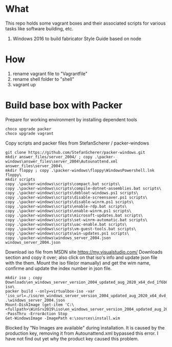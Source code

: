 # What
This repo holds some vagrant boxes and their associated scripts for various tasks like software building, etc. 

1.  Windows 2016 to build fabricator Style Guide based on node

# How

1.  rename vagrant file to "Vagrantfile"
2.  rename shell folder to "shell"
3.  vagrant up

# Build base box with Packer
Prepare for working environment by installing dependent tools
```
choco upgrade packer
choco upgrade vagrant
```
Copy scripts and packer files from  StefanScherer / packer-windows
```
git clone https://github.com/StefanScherer/packer-windows.git
mkdir answer_files/server_2004/ ; copy .\packer-windows\answer_files\server_2004\Autounattend.xml answer_files\server_2004\
mkdir floppy ; copy .\packer-windows\floppy\WindowsPowershell.lnk floppy\
mkdir scripts 
copy .\packer-windows\scripts\compact.bat scripts\
copy .\packer-windows\scripts\compile-dotnet-assemblies.bat scripts\
copy .\packer-windows\scripts\debloat-windows.ps1 scripts\
copy .\packer-windows\scripts\disable-screensaver.ps1 scripts\
copy .\packer-windows\scripts\disable-winrm.ps1 scripts\
copy .\packer-windows\scripts\enable-rdp.bat scripts\
copy .\packer-windows\scripts\enable-winrm.ps1 scripts\
copy .\packer-windows\scripts\microsoft-updates.bat scripts\
copy .\packer-windows\scripts\set-winrm-automatic.bat scripts\
copy .\packer-windows\scripts\uac-enable.bat scripts\
copy .\packer-windows\scripts\vm-guest-tools.bat scripts\
copy .\packer-windows\scripts\win-updates.ps1 scripts\
copy .\packer-windows\windows_server_2004.json windows_server_2004.json
```
Download iso file from MSDN site https://my.visualstudio.com/ Downloads section and copy it over; also click on that iso's info and update json file with the them. Mount the iso file(or manually) and get the wim name, confirme and update the index number in json file.
```
mkdir iso ; copy Downloads\en_windows_server_version_2004_updated_aug_2020_x64_dvd_1f6b0779.iso iso\
packer build --only=virtualbox-iso -var 'iso_url=./iso/en_windows_server_version_2004_updated_aug_2020_x64_dvd_1f6b0779.iso' .\windows_server_2004.json
Mount-DiskImage (get-item 'C:\<fullpath>\WinSrv2019\iso\en_windows_server_version_2004_updated_aug_2020_x64_dvd_1f6b0779.iso').VersionInfo.FileName -PassThru -ErrorAction Stop
Get-WindowsImage -ImagePath e:\sources\install.wim
```
Blocked by "No Images are available" during installation. It is caused by the production key, removing it from Autounattend.xml bypassed this error. I have not find out yet why the product key caused this problem.

